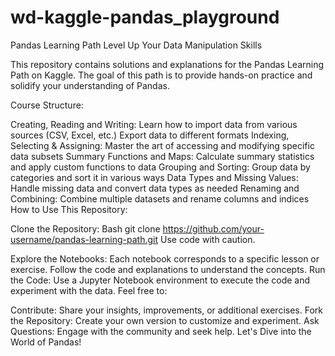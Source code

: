 # wd-kaggle-pandas_playground
Pandas Learning Path
Level Up Your Data Manipulation Skills

This repository contains solutions and explanations for the Pandas Learning Path on Kaggle. The goal of this path is to provide hands-on practice and solidify your understanding of Pandas.

Course Structure:

Creating, Reading and Writing:
Learn how to import data from various sources (CSV, Excel, etc.)
Export data to different formats
Indexing, Selecting & Assigning:
Master the art of accessing and modifying specific data subsets
Summary Functions and Maps:
Calculate summary statistics and apply custom functions to data
Grouping and Sorting:
Group data by categories and sort it in various ways
Data Types and Missing Values:
Handle missing data and convert data types as needed
Renaming and Combining:
Combine multiple datasets and rename columns and indices
How to Use This Repository:

Clone the Repository:
Bash
git clone https://github.com/your-username/pandas-learning-path.git
Use code with caution.

Explore the Notebooks:
Each notebook corresponds to a specific lesson or exercise.
Follow the code and explanations to understand the concepts.
Run the Code:
Use a Jupyter Notebook environment to execute the code and experiment with the data.
Feel free to:

Contribute: Share your insights, improvements, or additional exercises.
Fork the Repository: Create your own version to customize and experiment.
Ask Questions: Engage with the community and seek help.
Let's Dive into the World of Pandas!
